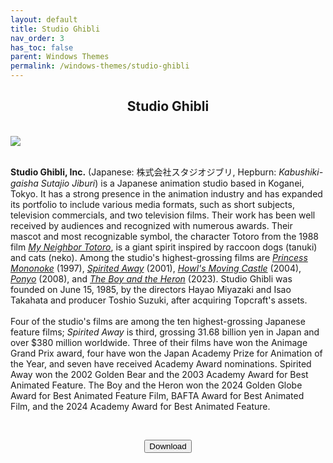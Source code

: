 ```yaml
---
layout: default
title: Studio Ghibli
nav_order: 3
has_toc: false
parent: Windows Themes
permalink: /windows-themes/studio-ghibli
---
```


<div class="card">
  <div class="container">
    <h2 class="text-delta" style="text-align:center">Studio Ghibli</h2>
  </div>
</div>
<br />
<div class="card">
  <div class="container">
    <img src="https://images-wixmp-ed30a86b8c4ca887773594c2.wixmp.com/i/836bd001-fc1e-41ac-8fce-917bee5d1f0e/dio7nnc-6098ba2b-d3be-416f-ad85-7edbbb248d87.png/v1/fill/w_1174,h_522,q_80,strp/studio_ghibli_theme_by_og_nimbi_dio7nnc-fullview.jpg" class="squared-corners">
  </div>
</div>
<br />
<div class="card">
  <div class="container">
    <p><b>Studio Ghibli, Inc.</b> (Japanese: 株式会社スタジオジブリ, Hepburn: <i>Kabushiki-gaisha Sutajio Jiburi</i>) is a Japanese animation studio based in Koganei, Tokyo. It has a strong presence in the animation industry and has expanded its portfolio to include various media formats, such as short subjects, television commercials, and two television films. Their work has been well received by audiences and recognized with numerous awards. Their mascot and most recognizable symbol, the character Totoro from the 1988 film <i><a href="https://en.wikipedia.org/wiki/My_Neighbor_Totoro" target="_blank">My Neighbor Totoro</a></i>, is a giant spirit inspired by raccoon dogs (tanuki) and cats (neko). Among the studio's highest-grossing films are <i><a href="https://en.wikipedia.org/wiki/Princess_Mononoke" target="_blank">Princess Mononoke</a></i> (1997), <i><a href="https://en.wikipedia.org/wiki/Spirited_Away" target="_blank">Spirited Away</a></i> (2001), <i><a href="https://en.wikipedia.org/wiki/Howl%27s_Moving_Castle_(film)" target="_blank">Howl's Moving Castle</a></i> (2004), <i><a href="https://en.wikipedia.org/wiki/Ponyo" target="_blank">Ponyo</a></i> (2008), and <i><a href="https://en.wikipedia.org/wiki/The_Boy_and_the_Heron" target="_blank">The Boy and the Heron</a></i> (2023). Studio Ghibli was founded on June 15, 1985, by the directors Hayao Miyazaki and Isao Takahata and producer Toshio Suzuki, after acquiring Topcraft's assets.
    <br /><br />Four of the studio's films are among the ten highest-grossing Japanese feature films; <i>Spirited Away</i> is third, grossing 31.68 billion yen in Japan and over $380 million worldwide. Three of their films have won the Animage Grand Prix award, four have won the Japan Academy Prize for Animation of the Year, and seven have received Academy Award nominations. Spirited Away won the 2002 Golden Bear and the 2003 Academy Award for Best Animated Feature. The Boy and the Heron won the 2024 Golden Globe Award for Best Animated Feature Film, BAFTA Award for Best Animated Film, and the 2024 Academy Award for Best Animated Feature.</p>
  </div>
</div>
<br />
<div class="card">
  <div class="container">
    <p class="text-delta" style="text-align:center"><a href="https://github.com/The-Back-Room/Studio-Ghibli-Theme/archive/refs/heads/main.zip">
      <button type="button" name="button" class="btn">Download</button></a></p>
  </div>
</div>